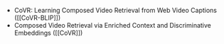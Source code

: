 - CoVR: Learning Composed Video Retrieval from Web Video Captions ([[CoVR-BLIP]])
- Composed Video Retrieval via Enriched Context and Discriminative Embeddings ([[CoVR]])